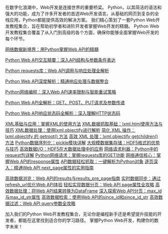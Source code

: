 在数字化浪潮中，Web开发是连接世界的重要桥梁。
Python，以其简洁的语法和强大的功能，成为了许多开发者的首选Web开发语言。从基础的网页到复杂的全栈应用，Python都能提供高效的解决方案。
我们精心策划了一套Python Web开发教程集合，旨在帮助初学者和进阶开发者掌握Web开发的精髓。
Python Web开发教程集合覆盖了从入门到高级的各个方面，确保你能够全面掌握Web开发的每个环节。


[网络数据新境界：用Python掌握Web API的精髓](https://mp.weixin.qq.com/s/u6ABBeF438JEH9-FbkzEOA)

[Python Web API交互精要：深入API结构与参数条件表达](https://mp.weixin.qq.com/s/j_U-8-W1koHXpG5-oe4tQg)

[Python requests库：Web API调用与响应处理全解析](https://mp.weixin.qq.com/s/5s5NIMzdYEiVwtFKs4c92A)

[Python Web API深度解析：精通响应处理与数据整合](https://mp.weixin.qq.com/s/OdSWWzJ52KcxWQda_vWNog)

[Python网络编程：深入Web API速率限制与智能重试策略](https://mp.weixin.qq.com/s/Xv9yfGwLiILb46RxD7qruw)

[Python Web API全解析：GET、POST、PUT请求及参数传递](https://mp.weixin.qq.com/s/Sl1XUoQ-qH5Pp3ZDK8Tthw)

[Python Web API响应状态码全解析：深入理解HTTP状态码](https://mp.weixin.qq.com/s/LM1XSRFsi7k88lxCACfg7Q)

[XML基础与应用：掌握XML的使用方法](https://mp.weixin.qq.com/s/hF9xpzkcrXiP4AUxPphicg)
[XML数据抓取基础：lxml.html使用方法与技巧](https://mp.weixin.qq.com/s/6QCQL6je-dspfHjuTLqPlg)
[XML数据处理：使用lxml.objectify进行解析](https://mp.weixin.qq.com/s/ZFO6MT3BvtND9eUPymVfIQ)
[简化 XML 操作：lxml.objectify 的 getroot() 方法](https://mp.weixin.qq.com/s/xtO760jLRzG_S6emgEYAig)
[高效 XML 处理：lxml.objectify getchildren() 方法](https://mp.weixin.qq.com/s/qdGYrHbWwP72Df35I6D3hw)
[Python数据序列化：pickle模块详解](https://mp.weixin.qq.com/s/uy8Eqqgpn9wnEIM0Gswdpw)
[大规模数据集存储：HDF5格式的优势与技巧](https://mp.weixin.qq.com/s/xniQBzpywJJPKKJ6hihBkg)
[高效数据I/O：HDF5在大数据处理中的应用](https://mp.weixin.qq.com/s/jWVAUFwV3t9ZOFmtOQi1uQ)
[网络请求利器：Python中的request包详解](https://mp.weixin.qq.com/s/phsTkG0ZuAVCUrG62PEbOw)
[Python网络请求：掌握requests库的GET功能](https://mp.weixin.qq.com/s/6SVknhlRSQJIdL8DqtZPrA)
[网络通信核心：掌握Web API的response属性](https://mp.weixin.qq.com/s/VKja8YYnfWj93vcZ2yQRpg)
[API数据轻松抓取：一键解析为Python对象](https://mp.weixin.qq.com/s/RXjhz5hf6WbglmY9v1l7vQ)
[逐页深入：精通Web API next_page属性的实用指南](https://mp.weixin.qq.com/s/HUPItqHXltCPWh4UGJpk1g)

[高效数据浏览：Web API的results与results_pre_page指南](https://mp.weixin.qq.com/s/D3jv6l4mq-vXmp_U0xrmjw)
[实时数据同步：通过refresh_url优化Web API体验](https://mp.weixin.qq.com/s/ZTaULZnVLC9S3cWlMWD-xA)
[轻松实现数据分页：Web API page属性全攻略](https://mp.weixin.qq.com/s/KcUhK-wxiWPxFBmMIUpQgg)
[高效数据处理：将Web API结果转换为DataFrame](https://mp.weixin.qq.com/s/Ey6G9uRX3hKzq2lG3q-hHw)
[深入探索Web API分页：max_id与max_id_str属性](https://mp.weixin.qq.com/s/XsKld6c6Q6kenb1rNQrOFg)
[高效数据检索：使用Web API的since_id和since_id_str](https://mp.weixin.qq.com/s/MA830FOLdsj8Y5Fd82uLoA)
[高效数据过滤：Web API query参数全攻略](https://mp.weixin.qq.com/s/6ixK_2o6T_ps_T-P9j6bsA)



加入我们的Python Web开发教程集合，无论你是编程新手还是希望提升技能的开发者，都能在这里找到适合你的学习路径。
掌握Python Web开发，构建你的数字未来！
